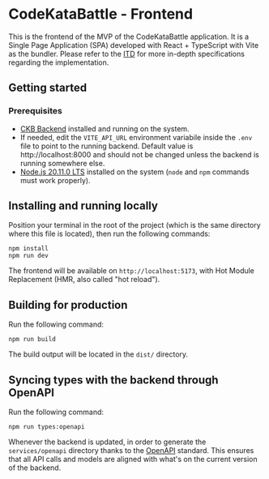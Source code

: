 # CodeKataBattle - Frontend

This is the frontend of the MVP of the CodeKataBattle application. It is a Single Page Application (SPA) developed with React + TypeScript with Vite as the bundler.
Please refer to the [ITD](https://github.com/codekatabattle-polimi/OrciuoloVitelloGiallongo/tree/master/DeliveryFolder) for more in-depth specifications regarding the implementation.

## Getting started

### Prerequisites

- [CKB Backend](https://github.com/codekatabattle-polimi/OrciuoloVitelloGiallongo/tree/master/IT/codekatabattle) installed and running on the system.
- If needed, edit the `VITE_API_URL` environment variabile inside the `.env` file to point to the running backend. Default value is http://localhost:8000 and should not be changed unless the backend is running somewhere else.
- [Node.js 20.11.0 LTS](https://nodejs.org) installed on the system (`node` and `npm` commands must work properly).

## Installing and running locally

Position your terminal in the root of the project (which is the same directory where this file is located), then run the following commands:

```shell
npm install
npm run dev
```

The frontend will be available on `http://localhost:5173`, with Hot Module Replacement (HMR, also called "hot reload").

## Building for production

Run the following command:

```shell
npm run build
```

The build output will be located in the `dist/` directory.

## Syncing types with the backend through OpenAPI

Run the following command:

```shell
npm run types:openapi
```

Whenever the backend is updated, in order to generate the `services/openapi` directory thanks to the [OpenAPI](https://www.openapis.org/) standard.
This ensures that all API calls and models are aligned with what's on the current version of the backend.
